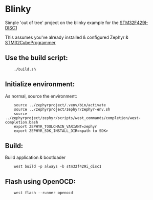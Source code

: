 # Blinky
Simple 'out of tree' project on the blinky example for the [STM32F429I-DISC1](https://docs.zephyrproject.org/latest/boards/st/stm32f429i_disc1/doc/index.html)

This assumes you've already installed & configured Zephyr & [STM32CubeProgrammer](https://docs.zephyrproject.org/latest/boards/st/stm32f429i_disc1/doc/index.html#flashing)

## Use the build script:
```
    ./build.sh
```

## Initialize environment:
As normal, source the environment:
```
    source ../zephyrproject/.venv/bin/activate
    source ../zephyrproject/zephyr/zephyr-env.sh
    source ../zephyrproject/zephyr/scripts/west_commands/completion/west-completion.bash
    export ZEPHYR_TOOLCHAIN_VARIANT=zephyr
    export ZEPHYR_SDK_INSTALL_DIR=<path to SDK>
```

## Build:
Build application & bootloader
```
    west build -p always -b stm32f429i_disc1
```
## Flash using OpenOCD:
```
    west flash --runner openocd
```